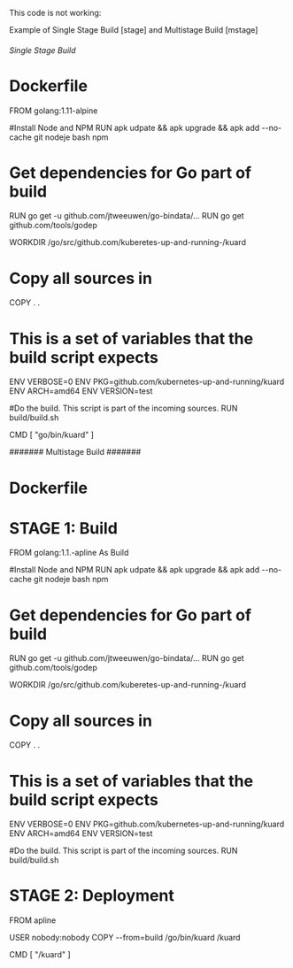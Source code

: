 This code is not working: 

Example of Single Stage Build [stage] and Multistage Build [mstage]

###### Single Stage Build ######
# Dockerfile
FROM golang:1.11-alpine

#Install Node and NPM
RUN apk udpate && apk upgrade && apk add --no-cache git nodeje bash npm

# Get dependencies for Go part of build
RUN go get -u github.com/jtweeuwen/go-bindata/...
RUN go get github.com/tools/godep

WORKDIR /go/src/github.com/kuberetes-up-and-running-/kuard

# Copy all sources in
COPY . .

# This is a set of variables that the build script expects
ENV VERBOSE=0
ENV PKG=github.com/kubernetes-up-and-running/kuard
ENV ARCH=amd64
ENV VERSION=test

#Do the build. This script is part of the incoming sources.
RUN build/build.sh

CMD [ "go/bin/kuard" ]

####### Multistage Build #######
# Dockerfile
# STAGE 1: Build
FROM golang:1.1.-apline As Build

#Install Node and NPM
RUN apk udpate && apk upgrade && apk add --no-cache git nodeje bash npm

# Get dependencies for Go part of build
RUN go get -u github.com/jtweeuwen/go-bindata/...
RUN go get github.com/tools/godep

WORKDIR /go/src/github.com/kuberetes-up-and-running-/kuard

# Copy all sources in
COPY . .

# This is a set of variables that the build script expects
ENV VERBOSE=0
ENV PKG=github.com/kubernetes-up-and-running/kuard
ENV ARCH=amd64
ENV VERSION=test

#Do the build. This script is part of the incoming sources.
RUN build/build.sh

# STAGE 2: Deployment
FROM apline

USER nobody:nobody
COPY --from=build /go/bin/kuard /kuard

CMD [ "/kuard" ]
